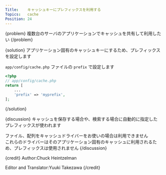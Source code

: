 ```yaml
---
Title:    キャッシュキーにプレフィックスを利用する
Topics:   cache
Position: 24
---
```


{problem}
複数台のサーバのアプリケーションでキャッシュを共有して利用したい
{/problem}

{solution}
アプリケーション固有のキャッシュキーにするため、プレフィックスを設定します

`app/config/cache.php` ファイルの `prefix` で設定します

```php
<?php
// app/config/cache.php
return [
    ...
    'prefix' => 'myprefix',
];
```
{/solution}

{discussion}
キャッシュを保存する場合や、検索する場合に自動的に指定したプレフィックスが使われます

ファイル、配列をキャッシュドライバーをお使いの場合は利用できません  
これらのドライバーはそのアプリケーション固有のキャッシュに利用されるため、プレフィックスは使用されません
{/discussion}

{credit}
Author:Chuck Heintzelman

Editor and Translator:Yuuki Takezawa
{/credit}

